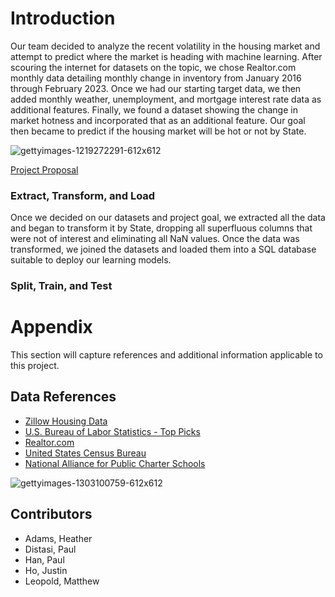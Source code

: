 # Introduction
Our team decided to analyze the recent volatility in the housing market and attempt to predict where the market is heading with machine learning. After scouring the internet for datasets on the topic, we chose Realtor.com monthly data detailing monthly change in inventory from January 2016 through February 2023. Once we had our starting target data, we then added monthly weather, unemployment, and mortgage interest rate data as additional features. Finally, we found a dataset showing the change in market hotness and incorporated that as an additional feature. Our goal then became to predict if the housing market will be hot or not by State.

   ![gettyimages-1219272291-612x612](https://user-images.githubusercontent.com/112498067/222026789-b7866f2f-778b-43fa-9b1a-8205f689249b.jpg)

[Project Proposal](https://docs.google.com/document/d/1xqcCmtrioxThe1zX2F1_XzJN-4-UOv9txNYIFMb7ytQ/edit)

### Extract, Transform, and Load
Once we decided on our datasets and project goal, we extracted all the data and began to transform it by State, dropping all superfluous columns that were not of interest and eliminating all NaN values. Once the data was transformed, we joined the datasets and loaded them into a SQL database suitable to deploy our learning models.

### Split, Train, and Test


# Appendix
This section will capture references and additional information applicable to this project.

## Data References
- [Zillow Housing Data](https://www.zillow.com/research/data/)
- [U.S. Bureau of Labor Statistics - Top Picks](https://data.bls.gov/cgi-bin/surveymost?la)
- [Realtor.com](https://www.realtor.com/research/data/)
- [United States Census Bureau](https://www.census.gov/data.html)
- [National Alliance for Public Charter Schools](https://data.publiccharters.org/) 

![gettyimages-1303100759-612x612](https://user-images.githubusercontent.com/112498067/222028641-f8ac4cde-a3c3-48f3-a818-6d7f6753a32e.jpg)


## Contributors
- Adams, Heather
- Distasi, Paul
- Han, Paul
- Ho, Justin
- Leopold, Matthew
